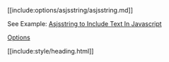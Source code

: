 [[include:options/asjsstring/asjsstring.md]]

See Example: [Asjsstring to Include Text In Javascript](/pages/examples/AsjsstringIncludeTextInJavascriptString.html)

[Options](../)  

[[include:style/heading.html]]